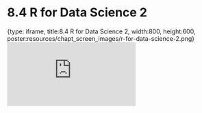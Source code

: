# 8.4 R for Data Science 2
 
{type: iframe, title:8.4 R for Data Science 2, width:800, height:600, poster:resources/chapt_screen_images/r-for-data-science-2.png}
![](https://vgaysin1.github.io/CURE-MicrobialMysteries-test/r-for-data-science-2.html)
 

 

